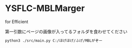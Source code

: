 # YSFLC-MBLMarger
for Efficient

第一引数にページの画像が入ってるフォルダを食わせてください
```bash
python3 ./src/main.py C:/ほげほげ/ふげ/MBLがぞー
```